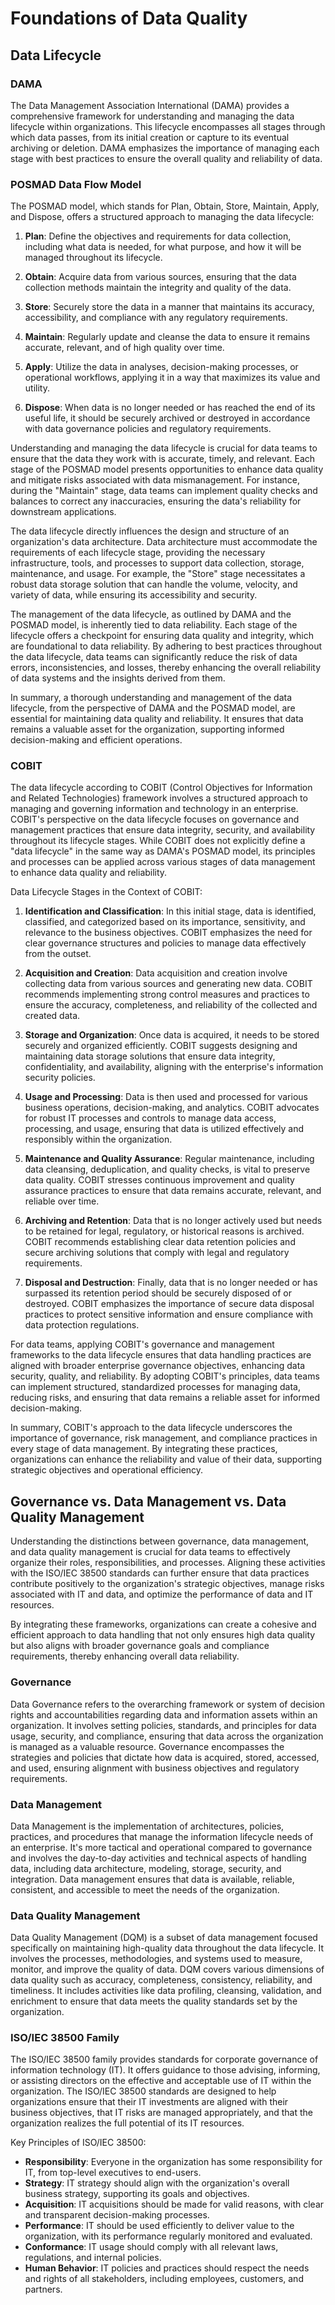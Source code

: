 # Foundations of Data Quality
## Data Lifecycle
### DAMA
The Data Management Association International (DAMA) provides a comprehensive framework for understanding and managing the data lifecycle within organizations. This lifecycle encompasses all stages through which data passes, from its initial creation or capture to its eventual archiving or deletion. DAMA emphasizes the importance of managing each stage with best practices to ensure the overall quality and reliability of data.

### POSMAD Data Flow Model
The POSMAD model, which stands for Plan, Obtain, Store, Maintain, Apply, and Dispose, offers a structured approach to managing the data lifecycle:

1. **Plan**:
Define the objectives and requirements for data collection, including what data is needed, for what purpose, and how it will be managed throughout its lifecycle.

2. **Obtain**:
Acquire data from various sources, ensuring that the data collection methods maintain the integrity and quality of the data.

3. **Store**:
Securely store the data in a manner that maintains its accuracy, accessibility, and compliance with any regulatory requirements.

4. **Maintain**:
Regularly update and cleanse the data to ensure it remains accurate, relevant, and of high quality over time.

5. **Apply**:
Utilize the data in analyses, decision-making processes, or operational workflows, applying it in a way that maximizes its value and utility.

6. **Dispose**:
When data is no longer needed or has reached the end of its useful life, it should be securely archived or destroyed in accordance with data governance policies and regulatory requirements.

Understanding and managing the data lifecycle is crucial for data teams to ensure that the data they work with is accurate, timely, and relevant. Each stage of the POSMAD model presents opportunities to enhance data quality and mitigate risks associated with data mismanagement. For instance, during the "Maintain" stage, data teams can implement quality checks and balances to correct any inaccuracies, ensuring the data's reliability for downstream applications.

The data lifecycle directly influences the design and structure of an organization's data architecture. Data architecture must accommodate the requirements of each lifecycle stage, providing the necessary infrastructure, tools, and processes to support data collection, storage, maintenance, and usage. For example, the "Store" stage necessitates a robust data storage solution that can handle the volume, velocity, and variety of data, while ensuring its accessibility and security.

The management of the data lifecycle, as outlined by DAMA and the POSMAD model, is inherently tied to data reliability. Each stage of the lifecycle offers a checkpoint for ensuring data quality and integrity, which are foundational to data reliability. By adhering to best practices throughout the data lifecycle, data teams can significantly reduce the risk of data errors, inconsistencies, and losses, thereby enhancing the overall reliability of data systems and the insights derived from them.

In summary, a thorough understanding and management of the data lifecycle, from the perspective of DAMA and the POSMAD model, are essential for maintaining data quality and reliability. It ensures that data remains a valuable asset for the organization, supporting informed decision-making and efficient operations.

### COBIT
The data lifecycle according to COBIT (Control Objectives for Information and Related Technologies) framework involves a structured approach to managing and governing information and technology in an enterprise. COBIT's perspective on the data lifecycle focuses on governance and management practices that ensure data integrity, security, and availability throughout its lifecycle stages. While COBIT does not explicitly define a "data lifecycle" in the same way as DAMA's POSMAD model, its principles and processes can be applied across various stages of data management to enhance data quality and reliability.

Data Lifecycle Stages in the Context of COBIT:
1. **Identification and Classification**:
In this initial stage, data is identified, classified, and categorized based on its importance, sensitivity, and relevance to the business objectives. COBIT emphasizes the need for clear governance structures and policies to manage data effectively from the outset.

2. **Acquisition and Creation**:
Data acquisition and creation involve collecting data from various sources and generating new data. COBIT recommends implementing strong control measures and practices to ensure the accuracy, completeness, and reliability of the collected and created data.

3. **Storage and Organization**:
Once data is acquired, it needs to be stored securely and organized efficiently. COBIT suggests designing and maintaining data storage solutions that ensure data integrity, confidentiality, and availability, aligning with the enterprise's information security policies.

4. **Usage and Processing**:
Data is then used and processed for various business operations, decision-making, and analytics. COBIT advocates for robust IT processes and controls to manage data access, processing, and usage, ensuring that data is utilized effectively and responsibly within the organization.

5. **Maintenance and Quality Assurance**:
Regular maintenance, including data cleansing, deduplication, and quality checks, is vital to preserve data quality. COBIT stresses continuous improvement and quality assurance practices to ensure that data remains accurate, relevant, and reliable over time.

6. **Archiving and Retention**:
Data that is no longer actively used but needs to be retained for legal, regulatory, or historical reasons is archived. COBIT recommends establishing clear data retention policies and secure archiving solutions that comply with legal and regulatory requirements.

7. **Disposal and Destruction**:
Finally, data that is no longer needed or has surpassed its retention period should be securely disposed of or destroyed. COBIT emphasizes the importance of secure data disposal practices to protect sensitive information and ensure compliance with data protection regulations.

For data teams, applying COBIT's governance and management frameworks to the data lifecycle ensures that data handling practices are aligned with broader enterprise governance objectives, enhancing data security, quality, and reliability. By adopting COBIT's principles, data teams can implement structured, standardized processes for managing data, reducing risks, and ensuring that data remains a reliable asset for informed decision-making.

In summary, COBIT's approach to the data lifecycle underscores the importance of governance, risk management, and compliance practices in every stage of data management. By integrating these practices, organizations can enhance the reliability and value of their data, supporting strategic objectives and operational efficiency.

## Governance vs. Data Management vs. Data Quality Management
Understanding the distinctions between governance, data management, and data quality management is crucial for data teams to effectively organize their roles, responsibilities, and processes. Aligning these activities with the ISO/IEC 38500 standards can further ensure that data practices contribute positively to the organization's strategic objectives, manage risks associated with IT and data, and optimize the performance of data and IT resources.

By integrating these frameworks, organizations can create a cohesive and efficient approach to data handling that not only ensures high data quality but also aligns with broader governance goals and compliance requirements, thereby enhancing overall data reliability.

### Governance
Data Governance refers to the overarching framework or system of decision rights and accountabilities regarding data and information assets within an organization. It involves setting policies, standards, and principles for data usage, security, and compliance, ensuring that data across the organization is managed as a valuable resource. Governance encompasses the strategies and policies that dictate how data is acquired, stored, accessed, and used, ensuring alignment with business objectives and regulatory requirements.

### Data Management
Data Management is the implementation of architectures, policies, practices, and procedures that manage the information lifecycle needs of an enterprise. It's more tactical and operational compared to governance and involves the day-to-day activities and technical aspects of handling data, including data architecture, modeling, storage, security, and integration. Data management ensures that data is available, reliable, consistent, and accessible to meet the needs of the organization.

### Data Quality Management
Data Quality Management (DQM) is a subset of data management focused specifically on maintaining high-quality data throughout the data lifecycle. It involves the processes, methodologies, and systems used to measure, monitor, and improve the quality of data. DQM covers various dimensions of data quality such as accuracy, completeness, consistency, reliability, and timeliness. It includes activities like data profiling, cleansing, validation, and enrichment to ensure that data meets the quality standards set by the organization.

### ISO/IEC 38500 Family
The ISO/IEC 38500 family provides standards for corporate governance of information technology (IT). It offers guidance to those advising, informing, or assisting directors on the effective and acceptable use of IT within the organization. The ISO/IEC 38500 standards are designed to help organizations ensure that their IT investments are aligned with their business objectives, that IT risks are managed appropriately, and that the organization realizes the full potential of its IT resources.

Key Principles of ISO/IEC 38500:
* **Responsibility**: Everyone in the organization has some responsibility for IT, from top-level executives to end-users.
* **Strategy**: IT strategy should align with the organization's overall business strategy, supporting its goals and objectives.
* **Acquisition**: IT acquisitions should be made for valid reasons, with clear and transparent decision-making processes.
* **Performance**: IT should be used efficiently to deliver value to the organization, with its performance regularly monitored and evaluated.
* **Conformance**: IT usage should comply with all relevant laws, regulations, and internal policies.
* **Human Behavior**: IT policies and practices should respect the needs and rights of all stakeholders, including employees, customers, and partners.
